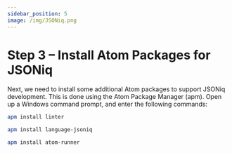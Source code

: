 ```yaml
---
sidebar_position: 5
image: /img/JSONiq.png
---
```


# Step 3 – Install Atom Packages for JSONiq

Next, we need to install some additional Atom packages to support JSONiq development. This is done using the Atom Package Manager (apm). Open up a Windows command prompt, and enter the following commands:

```bash
apm install linter
```

```bash
apm install language-jsoniq
```

```bash
apm install atom-runner
```